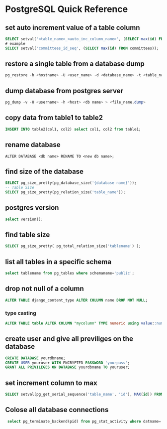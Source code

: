 # PostgreSQL Quick Reference
## set auto increment value of a table column
```sql
SELECT setval('<table_name>_<auto_inc_column_name>', (SELECT max(id) FROM <table_name>));
# example
SELECT setval('committees_id_seq', (SELECT max(id) FROM committees));
```
## restore a single table from a database dump
```sql
pg_restore -h <hostname> -U <user_name> -d <database_name> -t <table_name>  <database_dump_file>
```
## dump database from postgres server

```sql
pg_dump -v -U <username> -h <host> <db name> > <file_name.dump>
```

## copy data from table1 to table2
```sql
INSERT INTO table2(col1, col2) select col1, col2 from table1;
```
## rename database

```
ALTER DATABASE <db name> RENAME TO <new db name>;
```

## find size of the database

```sql
SELECT pg_size_pretty(pg_database_size('{database name}'));
-- Table Size
SELECT pg_size_pretty(pg_relation_size('table_name'));
```

## postgres version

```sql
select version();
```

## find table size
```sql
SELECT pg_size_pretty( pg_total_relation_size('tablename') );
```

## list all tables in a specific schema

```sql
select tablename from pg_tables where schemaname='public';
```

## drop not null of a column
```sql
ALTER TABLE django_content_type ALTER COLUMN name DROP NOT NULL;
```

### type casting
```sql
ALTER TABLE table ALTER COLUMN "mycolumn" TYPE numeric using value::numeric;
```

## create user and give all previliges on the database
```sql
CREATE DATABASE yourdbname;
CREATE USER youruser WITH ENCRYPTED PASSWORD 'yourpass';
GRANT ALL PRIVILEGES ON DATABASE yourdbname TO youruser;
```
## set increment column to max
```sql
SELECT setval(pg_get_serial_sequence('table_name', 'id'), MAX(id)) FROM table_name;
```

## Colose all database connections
```sql
 select pg_terminate_backend(pid) from pg_stat_activity where datname='<database name>';
```
